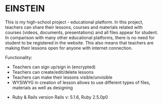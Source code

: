# EINSTEIN

This is my high-school project - educational platform. In this project, teachers can share their lessons, courses and materials related with courses (videos, documents, presentations) and all files appear for student. In comparison with many other educational platforms, there is no need for student to be registered in the website. This also means that teachers are making their lessons open for anyone with internet connection.

Functionality:
- Teachers can sign up/sign in (encrypted)
- Teachers can create/edit/delete lessons 
- Teachers can make their lessons visible/unvisible
- WYSIWYG in creation of lesson allows to use different types of files, materials as well as designing


* Ruby & Rails version
Rails v: 5.1.6, Ruby 2.5.0p0

